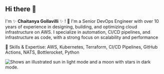 ## Hi there 👋

I'm ✨  **Chaitanya Gollavilli** ✨ ! 👋
I'm a Senior DevOps Engineer with over 10 years of experience in designing, building, and optimizing cloud infrastructure on AWS. I specialize in automation, CI/CD pipelines, and infrastructure as code, with a strong focus on scalability and performance

🔧 Skills & Expertise: AWS, Kubernetes, Terraform, CI/CD Pipelines, GitHub Actions, NATS, Bottlerocket, Python


<picture>
  <source media="(prefers-color-scheme: dark)" srcset="https://github.com/Gollavilli/Gollavilli/blob/main/naruto.jpg?raw=true">
  <source media="(prefers-color-scheme: light)" srcset="https://github.com/Gollavilli/Gollavilli/blob/main/naruto.jpg?raw=true">
  <img alt="Shows an illustrated sun in light mode and a moon with stars in dark mode." srcset="https://github.com/Gollavilli/Gollavilli/blob/main/naruto.jpg?raw=true">
</picture>
